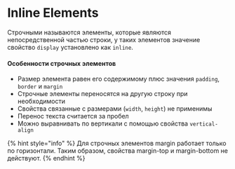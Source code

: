 # Inline Elements

Строчными называются элементы, которые являются непосредственной частью строки, у таких элементов значение свойство `display` установлено как `inline`.&#x20;

#### Особенности строчных элементов

* Размер элемента равен его содержимому плюс значения `padding`, `border` и `margin`
* Строчные элементы переносятся на другую строку при необходимости
* Свойства связанные с размерами (`width`, `height`) не применимы
* Перенос текста считается за пробел
* Можно выравнивать по вертикали с помощью свойства `vertical-align`

{% hint style="info" %}
Для строчных элементов margin работает только по горизонтали. Таким образом, свойства margin-top и margin-bottom не действуют.
{% endhint %}
